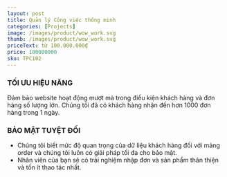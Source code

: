 ```yaml
---
layout: post
title: Quản lý Công việc thông minh
categories: [Projects]
image: /images/product/wow_work.svg
thumb: /images/product/wow_work.svg
priceText: từ 100.000.000₫
price: 100000000
sku: TPC102
---
```


### TỐI ƯU HIỆU NĂNG
Đảm bảo website hoạt động mượt mà trong điều kiện khách hàng và đơn hàng số lượng lớn. Chúng tôi đã có khách hàng nhận đến hơn 1000 đơn hàng trong 1 ngày.

### BẢO MẬT TUYỆT ĐỐI
- Chúng tôi biết mức độ quan trọng của dữ liệu khách hàng đối với mảng order và chúng tôi luôn có giải pháp tối đa cho bảo mật.
- Nhân viên của bạn sẽ có trải nghiệm nhập đơn và sản phẩm thân thiện và tốn ít thao tác nhất.